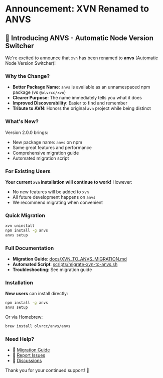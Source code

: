 # Announcement: XVN Renamed to ANVS

## 🎉 Introducing ANVS - Automatic Node Version Switcher

We're excited to announce that `xvn` has been renamed to **anvs** (Automatic Node Version Switcher)!

### Why the Change?

- **Better Package Name**: `anvs` is available as an unnamespaced npm package (vs `@olvrcc/xvn`)
- **Clearer Purpose**: The name immediately tells you what it does
- **Improved Discoverability**: Easier to find and remember
- **Tribute to AVN**: Honors the original `avn` project while being distinct

### What's New?

Version 2.0.0 brings:
- New package name: `anvs` on npm
- Same great features and performance
- Comprehensive migration guide
- Automated migration script

### For Existing Users

**Your current `xvn` installation will continue to work!** However:
- No new features will be added to `xvn`
- All future development happens on `anvs`
- We recommend migrating when convenient

### Quick Migration

```bash
xvn uninstall
npm install -g anvs
anvs setup
```

### Full Documentation

- **Migration Guide**: [docs/XVN_TO_ANVS_MIGRATION.md](docs/XVN_TO_ANVS_MIGRATION.md)
- **Automated Script**: [scripts/migrate-xvn-to-anvs.sh](scripts/migrate-xvn-to-anvs.sh)
- **Troubleshooting**: See migration guide

### Installation

**New users** can install directly:
```bash
npm install -g anvs
anvs setup
```

Or via Homebrew:
```bash
brew install olvrcc/anvs/anvs
```

### Need Help?

- 📖 [Migration Guide](docs/XVN_TO_ANVS_MIGRATION.md)
- 🐛 [Report Issues](https://github.com/olvrcc/anvs/issues)
- 💬 [Discussions](https://github.com/olvrcc/anvs/discussions)

Thank you for your continued support! 🙏
